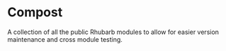 # Compost
A collection of all the public Rhubarb modules to allow for easier version maintenance and cross module testing.
